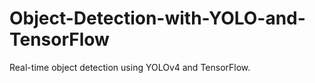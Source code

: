 # Object-Detection-with-YOLO-and-TensorFlow
Real-time object detection using YOLOv4 and TensorFlow.
